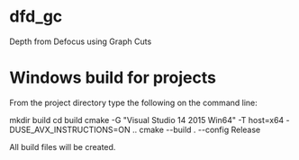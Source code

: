 # dfd_gc
Depth from Defocus using Graph Cuts


# Windows build for projects

From the project directory type the following on the command line:

  mkdir build
  cd build
  cmake -G "Visual Studio 14 2015 Win64" -T host=x64 -DUSE_AVX_INSTRUCTIONS=ON ..
  cmake --build . --config Release

All build files will be created.

